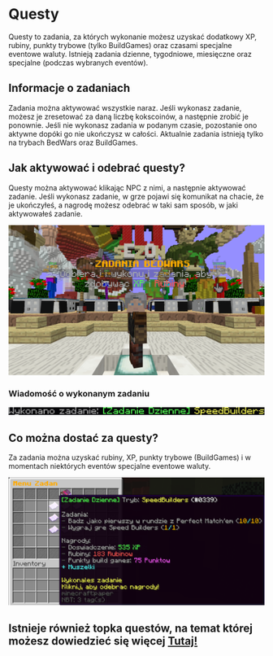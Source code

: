 # Questy

Questy to zadania, za których wykonanie możesz uzyskać dodatkowy XP, rubiny, punkty trybowe (tylko BuildGames) oraz czasami specjalne eventowe waluty. 
Istnieją zadania dzienne, tygodniowe, miesięczne oraz specjalne (podczas wybranych eventów).

## Informacje o zadaniach

Zadania można aktywować wszystkie naraz. Jeśli wykonasz zadanie, możesz je zresetować za daną liczbę kokscoinów, a następnie zrobić je ponownie. Jeśli nie wykonasz zadania w podanym czasie, pozostanie ono aktywne dopóki go nie ukończysz w całości. Aktualnie zadania istnieją tylko na trybach BedWars oraz BuildGames.

## Jak aktywować i odebrać questy?

Questy można aktywować klikając NPC z nimi, a następnie aktywować zadanie. Jeśli wykonasz zadanie, w grze pojawi się komunikat na chacie, że je ukończyłeś, a nagrodę możesz odebrać w taki sam sposób, w jaki aktywowałeś zadanie.

![Screen NPC](/assets/questy/npc.png)

### Wiadomość o wykonanym zadaniu

![Screen wiadomość](/assets/questy/wiadomosc.png)

## Co można dostać za questy?

Za zadania można uzyskać rubiny, XP, punkty trybowe (BuildGames) i w momentach niektórych eventów specjalne eventowe waluty.

![Screen odbiór](/assets/questy/odbjur.png)

## Istnieje również topka questów, na temat której możesz dowiedzieć się więcej [Tutaj!](/article/server/leaderboards)
